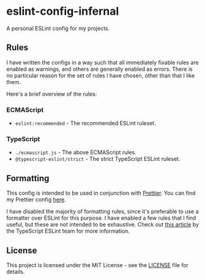 # eslint-config-infernal

A personal ESLint config for my projects.

## Rules

I have written the configs in a way such that all immediately fixable rules are enabled as warnings,
and others are generally enabled as errors. There is no particular reason for the set of rules I
have chosen, other than that I like them.

Here's a brief overview of the rules:

### ECMAScript

- `eslint:recommended` - The recommended ESLint ruleset.

### TypeScript

- `./ecmascript.js` - The above ECMAScript rules.
- `@typescript-eslint/strict` - The strict TypeScript ESLint ruleset.

## Formatting

This config is intended to be used in conjunction with [Prettier](https://prettier.io/). You can
find my Prettier config [here](https://github.com/kaylendog/prettier-config-infernal).

I have disabled the majority of formatting rules, since it's preferable to use a formatter over
ESLint for this purpose. I have enabled a few rules that I find useful, but these are not intended
to be exhaustive. Check out
[this article](https://typescript-eslint.io/linting/troubleshooting/formatting) by the TypeScript
ESLint team for more information.

## License

This project is licensed under the MIT License - see the [LICENSE](LICENSE) file for details.
